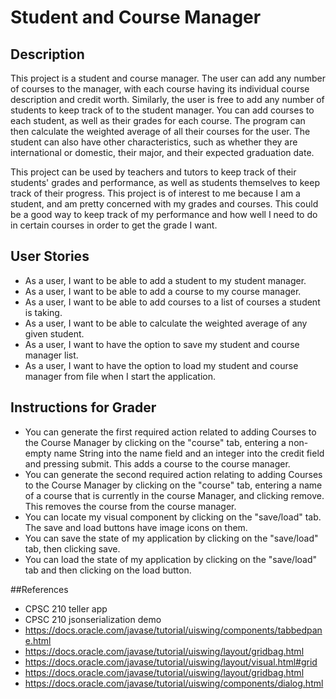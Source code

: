 # Student and Course Manager

## Description
This project is a student and course manager. The user
can add any number of courses to the manager, with each course having its individual 
course description and credit worth. Similarly, the user 
is free to add any number of students to keep track of to the student manager. 
You can add courses to each student, as well as their grades for
each course. The program can then calculate the weighted average of
all their courses for the user. The student can also have other characteristics, such
as whether they are international or domestic, their major, and their expected graduation date.

This project can be used by teachers and tutors to keep track of their students'
grades and performance, as well as students themselves to
keep track of their progress. This project is of interest to me
because I am a student, and am pretty concerned with my grades
and courses. This could be a good way to keep track of my performance
and how well I need to do in certain courses in order to get the
grade I want. 
## User Stories

- As a user, I want to be able to add a student to my student manager.
- As a user, I want to be able to add a course to my course manager.
- As a user, I want to be able to add courses to a list of courses a student is taking.
- As a user, I want to be able to calculate the weighted average of any given student. 
- As a user, I want to have the option to save my student and course manager list.
- As a user, I want to have the option to load my student and course manager from file when I start the application.

## Instructions for Grader
- You can generate the first required action related to adding Courses to the Course Manager by clicking on the 
"course" tab, entering a non-empty name String into the name field and an integer into the credit field
and pressing submit. This adds a course to the course manager.
- You can generate the second required action relating to adding Courses to the Course Manager by clicking on the 
"course" tab, entering a name of a course that is currently in the course Manager, and clicking
remove. This removes the course from the course manager.
- You can locate my visual component by clicking on the "save/load" tab. The save
and load buttons have image icons on them.
- You can save the state of my application by clicking on the "save/load" tab, then clicking save.
- You can load the state of my application by clicking on the "save/load" tab and then clicking
on the load button. 

##References
- CPSC 210 teller app
- CPSC 210 jsonserialization demo
- https://docs.oracle.com/javase/tutorial/uiswing/components/tabbedpane.html
- https://docs.oracle.com/javase/tutorial/uiswing/layout/gridbag.html
- https://docs.oracle.com/javase/tutorial/uiswing/layout/visual.html#grid
- https://docs.oracle.com/javase/tutorial/uiswing/layout/gridbag.html
- https://docs.oracle.com/javase/tutorial/uiswing/components/dialog.html